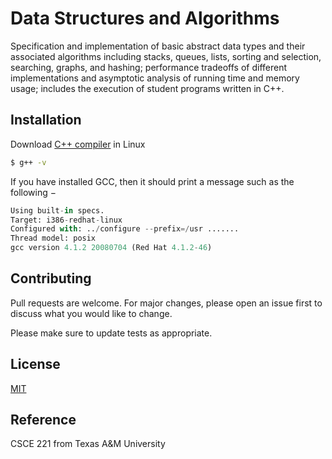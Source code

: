 # Data Structures and Algorithms

Specification and implementation of basic abstract data types and their associated algorithms including stacks, queues, lists, sorting and selection, searching, graphs, and hashing; performance tradeoffs of different implementations and asymptotic analysis of running time and memory usage; includes the execution of student programs written in C++.

## Installation

Download [C++ compiler](https://www.tutorialspoint.com/How-to-Install-Cplusplus-Compiler-on-Linux) in Linux

```bash
$ g++ -v
```

If you have installed GCC, then it should print a message such as the following −


```python
Using built-in specs.
Target: i386-redhat-linux
Configured with: ../configure --prefix=/usr .......
Thread model: posix
gcc version 4.1.2 20080704 (Red Hat 4.1.2-46)
```

## Contributing
Pull requests are welcome. For major changes, please open an issue first to discuss what you would like to change.

Please make sure to update tests as appropriate.

## License
[MIT](https://choosealicense.com/licenses/mit/)

## Reference
CSCE 221 from Texas A&M University
